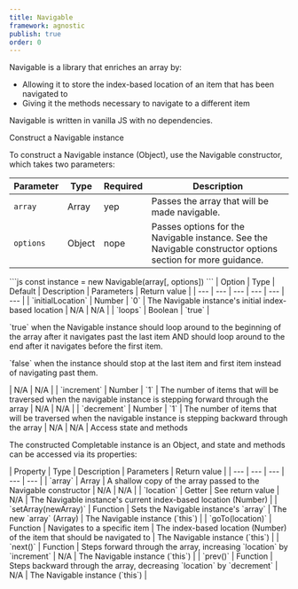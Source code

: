 ```yaml
---
title: Navigable
framework: agnostic
publish: true
order: 0
---
```



Navigable is a library that enriches an array by:
- Allowing it to store the index-based location of an item that has been navigated to
- Giving it the methods necessary to navigate to a different item

Navigable is written in vanilla JS with no dependencies.

<NiftyHeading level="2">
Construct a Navigable instance
</NiftyHeading>

To construct a Navigable instance (Object), use the Navigable constructor, which takes two parameters:

<NiftyTable>

| Parameter | Type | Required | Description |
| --- | --- | --- | --- |
| `array` | Array | yep | Passes the array that will be made navigable. |
| `options` | Object | nope | Passes options for the Navigable instance. See the <NuxtLink to="#Navigable-constructor-options">Navigable constructor options</NuxtLink> section for more guidance. |

</NiftyTable>


<NiftyCodeblock>
```js
const instance = new Navigable(array[, options])
```
</NiftyCodeblock>

<NiftyTable>
| Option | Type | Default | Description | Parameters | Return value |
| --- | --- | --- | --- | --- | --- |
| `initialLocation` | Number | `0` | The Navigable instance's initial index-based location | N/A | N/A |
| `loops` | Boolean | `true` | <p>`true` when the Navigable instance should loop around to the beginning of the array after it navigates past the last item AND should loop around to the end after it navigates before the first item.</p><p>`false` when the instance should stop at the last item and first item instead of navigating past them.</p> | N/A | N/A |
| `increment` | Number | `1` | The number of items that will be traversed when the navigable instance is stepping forward through the array | N/A | N/A |
| `decrement` | Number | `1` | The number of items that will be traversed when the navigable instance is stepping backward through the array | N/A | N/A |

</NiftyTable>

<NiftyHeading level="2">
Access state and methods
</NiftyHeading>

The constructed Completable instance is an Object, and state and methods can be accessed via its properties:


<NiftyTable>
| Property | Type | Description | Parameters | Return value |
| --- | --- | --- | --- | --- |
| `array` | Array | A shallow copy of the array passed to the Navigable constructor | N/A | N/A |
| `location` | Getter | See return value | N/A | The Navigable instance's current index-based location (Number) |
| `setArray(newArray)` | Function | Sets the Navigable instance's `array` | The new `array` (Array) | The Navigable instance (`this`) |
| `goTo(location)` | Function | Navigates to a specific item | The index-based location (Number) of the item that should be navigated to | The Navigable instance (`this`) |
| `next()` | Function | Steps forward through the array, increasing `location` by `increment` | N/A | The Navigable instance (`this`) |
| `prev()` | Function | Steps backward through the array, decreasing `location` by `decrement` | N/A | The Navigable instance (`this`) |
</NiftyTable>
